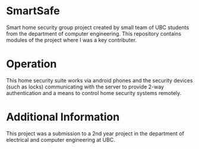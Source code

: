 # SmartSafe
Smart home security group project created by small team of UBC students from the department of computer engineering.
This repository contains modules of the project where I was a key contributer.

# Operation
This home security suite works via android phones and the security devices (such as locks) communicating with the 
server to provide 2-way authentication and a means to control home security systems remotely.

# Additional Information
This project was a submission to a 2nd year project in the department of electrical and computer engineering at UBC.
